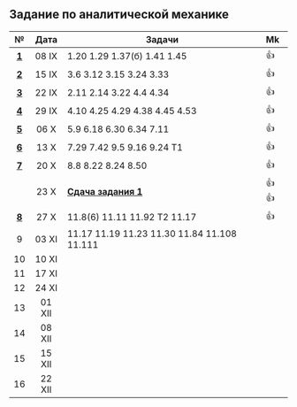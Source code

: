 ## Задание по аналитической механике

|                                     №                                       |  Дата  |            Задачи            | Mk |
|:---------------------------------------------------------------------------:|:------:| ---------------------------- |:---|
|[ **1** ](https://github.com/uteshev/mipt3.anmech/blob/master/pdf/week1.pdf) | 08  IX | 1.20 1.29 1.37(б) 1.41 1.45  | 👍 |
|[ **2** ](https://github.com/uteshev/mipt3.anmech/blob/master/pdf/week2.pdf) | 15  IX | 3.6 3.12 3.15 3.24 3.33      | 👍 |
|[ **3** ](https://github.com/uteshev/mipt3.anmech/blob/master/pdf/week3.pdf) | 22  IX | 2.11 2.14 3.22 4.4 4.34      | 👍 |
|[ **4** ](https://github.com/uteshev/mipt3.anmech/blob/master/pdf/week4.pdf) | 29  IX | 4.10 4.25 4.29 4.38 4.45 4.53| 👍 |
|[ **5** ](https://github.com/uteshev/mipt3.anmech/blob/master/pdf/week5.pdf) | 06   X | 5.9 6.18 6.30 6.34 7.11      | 👍 |                            
|[ **6** ](https://github.com/uteshev/mipt3.anmech/blob/master/pdf/week6.pdf) | 13   X | 7.29 7.42 9.5 9.16 9.24 Т1   | 👍 |
|[ **7** ](https://github.com/uteshev/mipt3.anmech/blob/master/pdf/week7.pdf) | 20   X | 8.8 8.22 8.24 8.50           | 👍 |
|                                                                             | 23   X | [**Сдача задания 1**](https://github.com/uteshev/mipt3.anmech/blob/master/task1/task1.pdf) | 👍👍 |
|[ **8** ](https://github.com/uteshev/mipt3.anmech/blob/master/pdf/week8.pdf) | 27   X | 11.8(6) 11.11 11.92 T2 11.17 | 👍 |
|    9                                                                        | 03  XI | 11.17 11.19 11.23 11.30 11.84 11.108 11.111 |    |
|   10                                                                        | 10  XI |                              |    |
|   11                                                                        | 17  XI |                              |    |
|   12                                                                        | 24  XI |                              |    |
|   13                                                                        | 01 XII |                              |    |
|   14                                                                        | 08 XII |                              |    |
|   15                                                                        | 15 XII |                              |    |
|   16                                                                        | 22 XII |                              |    |
